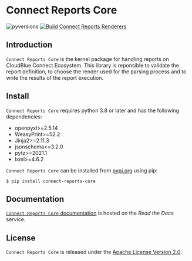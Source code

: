 # Connect Reports Core

![pyversions](https://img.shields.io/pypi/pyversions/connect-reports-core.svg) [![Build Connect Reports Renderers](https://github.com/cloudblue/connect-reports-core/actions/workflows/build.yml/badge.svg)](https://github.com/cloudblue/connect-reports-core/actions/workflows/build.yml)


## Introduction

`Connect Reports Core` is the kernel package for handling reports on CloudBlue Connect Ecosystem. This library is reponsible to validate the report definition, to choose the render used for the parsing process and to write the results of the report execution.


## Install

`Connect Reports Core` requires python 3.8 or later and has the following dependencies:

* openpyxl>=2.5.14
* WeasyPrint>=52.2
* Jinja2>=2.11.3
* jsonschema<=3.2.0
* pytz>=2021.1
* lxml>=4.6.2

`Connect Reports Core` can be installed from [pypi.org](https://pypi.org/project/connect-reports-core/) using pip:

```
$ pip install connect-reports-core
```


## Documentation

[`Connect Reports Core` documentation](https://connect-reports-core.readthedocs.io/en/latest/) is hosted on the _Read the Docs_ service.


## License

``Connect Reports Core`` is released under the [Apache License Version 2.0](https://www.apache.org/licenses/LICENSE-2.0).
